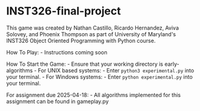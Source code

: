 # INST326-final-project
This game was created by Nathan Castillo, Ricardo Hernandez, Aviva Solovey, and 
Phoenix Thompson as part of University of Maryland's INST326 Object Oriented
Programming with Python course.

How To Play:
    - Instructions coming soon

How To Start the Game:
    - Ensure that your working directory is early-algorithms
    - For UNIX based systems:
        - Enter ```python3 experimental.py``` into your terminal.
    - For Windows systems:
        - Enter ```python experimental.py``` into your terminal.

For assignment due 2025-04-18:
    - All algorithms implemented for this assignment can be found in gameplay.py
